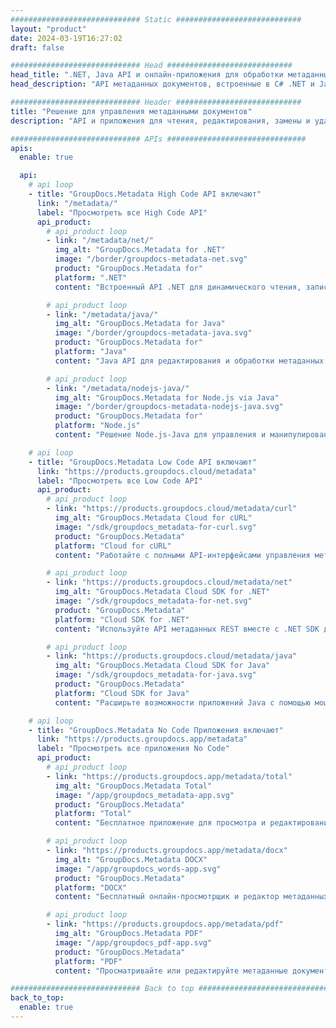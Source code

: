 ```yaml
---
############################# Static ############################
layout: "product"
date: 2024-03-19T16:27:02
draft: false

############################# Head ############################
head_title: ".NET, Java API и онлайн-приложения для обработки метаданных от GroupDocs"
head_description: "API метаданных документов, встроенные в C# .NET и Java. Читайте, записывайте, редактируйте и сравнивайте метаинформацию всех популярных форматов. Анализируйте и экспортируйте метаданные."

############################# Header ############################
title: "Решение для управления метаданными документов"
description: "API и приложения для чтения, редактирования, замены и удаления метаданных документов, изображений и других форматов файлов на популярных платформах."

############################# APIs ###############################
apis:
  enable: true

  api:
    # api loop
    - title: "GroupDocs.Metadata High Code API включают"
      link: "/metadata/"
      label: "Просмотреть все High Code API"
      api_product:
        # api_product loop
        - link: "/metadata/net/"
          img_alt: "GroupDocs.Metadata for .NET"
          image: "/border/groupdocs-metadata-net.svg"
          product: "GroupDocs.Metadata for"
          platform: ".NET"
          content: "Встроенный API .NET для динамического чтения, записи, редактирования и удаления метаинформации из Microsoft Office, PDF, мультимедиа, изображений и других форматов файлов."

        # api_product loop
        - link: "/metadata/java/"
          img_alt: "GroupDocs.Metadata for Java"
          image: "/border/groupdocs-metadata-java.svg"
          product: "GroupDocs.Metadata for"
          platform: "Java"
          content: "Java API для редактирования и обработки метаданных документов, изображений, видеофайлов и различных других форматов файлов."

        # api_product loop
        - link: "/metadata/nodejs-java/"
          img_alt: "GroupDocs.Metadata for Node.js via Java"
          image: "/border/groupdocs-metadata-nodejs-java.svg"
          product: "GroupDocs.Metadata for"
          platform: "Node.js"
          content: "Решение Node.js-Java для управления и манипулирования различными типами метаданных в популярных форматах файлов, таких как PDF, документы Office или изображения."

    # api loop
    - title: "GroupDocs.Metadata Low Code API включают"
      link: "https://products.groupdocs.cloud/metadata"
      label: "Просмотреть все Low Code API"
      api_product:
        # api_product loop
        - link: "https://products.groupdocs.cloud/metadata/curl"
          img_alt: "GroupDocs.Metadata Cloud for cURL"
          image: "/sdk/groupdocs_metadata-for-curl.svg"
          product: "GroupDocs.Metadata"
          platform: "Cloud for cURL"
          content: "Работайте с полными API-интерфейсами управления метаданными cURL REST для управления метаданными PDF, Word, Excel, презентаций, изображений и мультимедийных файлов в ваших приложениях."

        # api_product loop
        - link: "https://products.groupdocs.cloud/metadata/net"
          img_alt: "GroupDocs.Metadata Cloud SDK for .NET"
          image: "/sdk/groupdocs_metadata-for-net.svg"
          product: "GroupDocs.Metadata"
          platform: "Cloud SDK for .NET"
          content: "Используйте API метаданных REST вместе с .NET SDK для добавления, редактирования, извлечения, поиска и удаления метаданных из форматов документов в приложениях .NET."

        # api_product loop
        - link: "https://products.groupdocs.cloud/metadata/java"
          img_alt: "GroupDocs.Metadata Cloud SDK for Java"
          image: "/sdk/groupdocs_metadata-for-java.svg"
          product: "GroupDocs.Metadata"
          platform: "Cloud SDK for Java"
          content: "Расширьте возможности приложений Java с помощью мощных функций управления метаданными с помощью Metadata SDK for Java."

    # api loop
    - title: "GroupDocs.Metadata No Code Приложения включают"
      link: "https://products.groupdocs.app/metadata"
      label: "Просмотреть все приложения No Code"
      api_product:
        # api_product loop
        - link: "https://products.groupdocs.app/metadata/total"
          img_alt: "GroupDocs.Metadata Total"
          image: "/app/groupdocs_metadata-app.svg"
          product: "GroupDocs.Metadata"
          platform: "Total"
          content: "Бесплатное приложение для просмотра и редактирования метаданных Word, Excel, PDF, PowerPoint и более 50 типов документов."

        # api_product loop
        - link: "https://products.groupdocs.app/metadata/docx"
          img_alt: "GroupDocs.Metadata DOCX"
          image: "/app/groupdocs_words-app.svg"
          product: "GroupDocs.Metadata"
          platform: "DOCX"
          content: "Бесплатный онлайн-просмотрщик и редактор метаданных для документов MS Word."

        # api_product loop
        - link: "https://products.groupdocs.app/metadata/pdf"
          img_alt: "GroupDocs.Metadata PDF"
          image: "/app/groupdocs_pdf-app.svg"
          product: "GroupDocs.Metadata"
          platform: "PDF"
          content: "Просматривайте или редактируйте метаданные документов PDF онлайн."

############################# Back to top ###############################
back_to_top:
  enable: true
---
```

